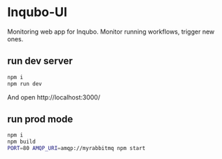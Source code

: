 # Inqubo-UI

Monitoring web app for Inqubo. Monitor running workflows, trigger new ones.

## run dev server
```bash
npm i
npm run dev
```

And open http://localhost:3000/

## run prod mode

```bash
npm i
npm build
PORT=80 AMQP_URI=amqp://myrabbitmq npm start
```
